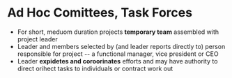 # Ad Hoc Comittees, Task Forces
- For short, meduom duration projects **temporary team** assembled with project leader
- Leader and members selected by (and leader reports directly to) person responsible for project -- a functional manager, vice president or CEO
- Leader **expidetes and coroorinates** efforts and may have authority to direct orihect tasks to individuals or contract work out
